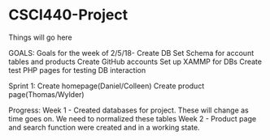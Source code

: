 # CSCI440-Project

Things will go here


GOALS:
Goals for the week of 2/5/18-
  Create DB 
  Set Schema for account tables and products
  Create GitHub accounts
  Set up XAMMP for DBs
  Create test PHP pages for testing DB interaction

Sprint 1:
Create homepage(Daniel/Colleen)
Create product page(Thomas/Wylder)

Progress:
Week 1 - Created databases for project. These will change as time goes on. We need to normalized these tables
Week 2 - Product page and search function were created and in a working state.
